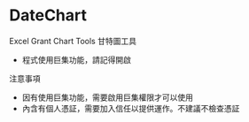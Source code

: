 # DateChartExcel Grant Chart Tools甘特圖工具- 程式使用巨集功能，請記得開啟注意事項- 因有使用巨集功能，需要啟用巨集權限才可以使用- 內含有個人憑証，需要加入信任以提供運作。不建議不檢查憑証